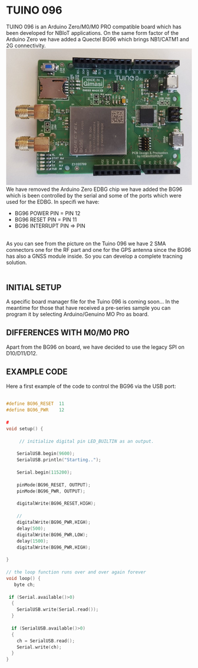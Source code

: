 # TUINO 096

TUINO 096 is an Arduino Zero/M0/M0 PRO compatible board which has been developed for NBIoT applications. On the same form factor of the Arduino Zero we have added a Quectel BG96 which brings NB1/CATM1 and 2G connectivity.
<br/>
<img src="/docs/tuino_096.jpg"/>
<br/>
We have removed the Arduino Zero EDBG chip we have added the BG96 which is been controlled by the serial and some of the ports which were used for the EDBG. In specifi we have:
* BG96 POWER PIN = PIN 12
* BG96 RESET PIN = PIN 11
* BG96 INTERRUPT PIN => PIN
<br/>
As you can see from the picture on the Tuino 096 we have 2 SMA connectors one for the RF part and one for the GPS antenna since the BG96 has also a GNSS module inside. So you can develop a complete tracning solution.
<br>
<br/>

## INITIAL SETUP
A specific board manager file for the Tuino 096 is coming soon... In the meantime for those that have received a pre-series sample you can program it by selecting Arduino/Genuino MO Pro as board.

## DIFFERENCES WITH M0/M0 PRO
Apart from the BG96 on board, we have decided to use the legacy SPI on D10/D11/D12.


## EXAMPLE CODE
Here a first example of the code to control the BG96 via the USB port:


```c

#define BG96_RESET  11
#define BG96_PWR    12

#
void setup() {
 	
 	 // initialize digital pin LED_BUILTIN as an output.
 
   	SerialUSB.begin(9600);
   	SerialUSB.println("Starting..");

   	Serial.begin(115200);

    pinMode(BG96_RESET, OUTPUT);
    pinMode(BG96_PWR, OUTPUT);

 	digitalWrite(BG96_RESET,HIGH);
    
    // 
  	digitalWrite(BG96_PWR,HIGH);
  	delay(500);
  	digitalWrite(BG96_PWR,LOW);
  	delay(1500);
  	digitalWrite(BG96_PWR,HIGH);
  
}

// the loop function runs over and over again forever
void loop() {
   byte ch;
   
 if (Serial.available()>0) 
  {
    SerialUSB.write(Serial.read());
  }

  if (SerialUSB.available()>0) 
  {
    ch = SerialUSB.read();
    Serial.write(ch);
  }
}

```
